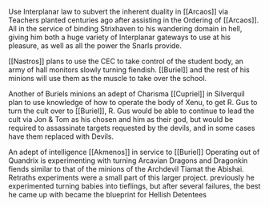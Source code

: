 Use Interplanar law to subvert the inherent duality in [[Arcaos]] via Teachers planted centuries ago after assisting in the Ordering of [[Arcaos]]. All in the service of binding Strixhaven to his wandering domain in hell, giving him both a huge variety of Interplanar gateways to use at his pleasure, as well as all the power the Snarls provide.

[[Nastros]] plans to use the CEC to take control of the student body, an army of hall monitors slowly turning fiendish. [[Buriel]] and the rest of his minions will use them as the muscle to take over the school.

Another of Buriels minions an adept of Charisma [[Cupriel]] in Silverquil plan to use knowledge of how to operate the body of Xenu, to get R. Gus to turn the cult over to [[Buriel]], R. Gus would be able to continue to lead the cult via Jon & Tom as his chosen and him as their god, but would be required to assassinate targets requested by the devils, and in some cases have them replaced with Devils.

An adept of intelligence [[Akmenos]] in service to [[Buriel]] Operating out of Quandrix is experimenting with turning Arcavian Dragons and Dragonkin fiends similar to that of the minions of the Archdevil Tiamat the Abishai. Retraths experiments were a small part of this larger project. previously he experimented turning babies into tieflings, but after several failures, the best he came up with became the blueprint for Hellish Detentees
